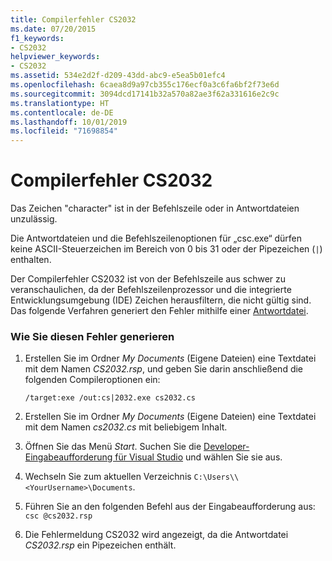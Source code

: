 ```yaml
---
title: Compilerfehler CS2032
ms.date: 07/20/2015
f1_keywords:
- CS2032
helpviewer_keywords:
- CS2032
ms.assetid: 534e2d2f-d209-43dd-abc9-e5ea5b01efc4
ms.openlocfilehash: 6caea8d9a97cb355c176ecf0a3c6fa6bf2f73e6d
ms.sourcegitcommit: 3094dcd17141b32a570a82ae3f62a331616e2c9c
ms.translationtype: HT
ms.contentlocale: de-DE
ms.lasthandoff: 10/01/2019
ms.locfileid: "71698854"
---
```

# <a name="compiler-error-cs2032"></a>Compilerfehler CS2032

Das Zeichen "character" ist in der Befehlszeile oder in Antwortdateien unzulässig.

 Die Antwortdateien und die Befehlszeilenoptionen für „csc.exe“ dürfen keine ASCII-Steuerzeichen im Bereich von 0 bis 31 oder der Pipezeichen (`|`) enthalten.

 Der Compilerfehler CS2032 ist von der Befehlszeile aus schwer zu veranschaulichen, da der Befehlszeilenprozessor und die integrierte Entwicklungsumgebung (IDE) Zeichen herausfiltern, die nicht gültig sind. Das folgende Verfahren generiert den Fehler mithilfe einer [Antwortdatei](../compiler-options/response-file-compiler-option.md).

### <a name="to-generate-this-error"></a>Wie Sie diesen Fehler generieren

1. Erstellen Sie im Ordner *My Documents* (Eigene Dateien) eine Textdatei mit dem Namen *CS2032.rsp*, und geben Sie darin anschließend die folgenden Compileroptionen ein:
  
    ```console
    /target:exe /out:cs|2032.exe cs2032.cs
    ```

2. Erstellen Sie im Ordner *My Documents* (Eigene Dateien) eine Textdatei mit dem Namen *cs2032.cs* mit beliebigem Inhalt.

3. Öffnen Sie das Menü *Start*. Suchen Sie die [Developer-Eingabeaufforderung für Visual Studio](../../../framework/tools/developer-command-prompt-for-vs.md) und wählen Sie sie aus.

4. Wechseln Sie zum aktuellen Verzeichnis `C:\Users\\<YourUsername>\Documents`.

5. Führen Sie an den folgenden Befehl aus der Eingabeaufforderung aus: `csc @cs2032.rsp`

6. Die Fehlermeldung CS2032 wird angezeigt, da die Antwortdatei *CS2032.rsp* ein Pipezeichen enthält.
